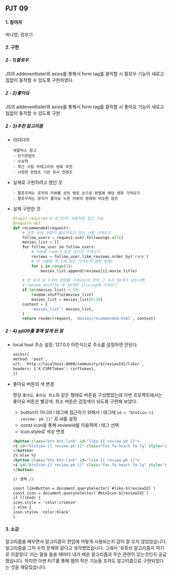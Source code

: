 ## PJT 09

#### 1. 참여자

박나영, 정우기



#### 2. 구현

##### 2 - 1)팔로우

JS의 addeventlister와 axios를 통해서 form tag를 클릭할 시 팔로우 기능이 새로고침없이 동작할 수 있도록 구현하였다.

##### 2 - 2)좋아요

JS의 addeventlister와 axios를 통해서 form tag를 클릭할 시 좋아요 기능이 새로고침없이 동작할 수 있도록 구현



##### 2 - 3)추천 알고리즘

- 아이디어

  ```
  넷플릭스 참고
  - 인기컨텐츠
  - 수상작
  - 최근 시청 카테고리의 영화 추천
  - 시청한 컨텐츠 기반 유사 컨텐츠
  ```

  

- 실제로 구현하려고 했던 것

  ```
  - 팔로우하는 유저의 리뷰를 상위 랭킹 순으로 정렬해 해당 영화 가져오기
  - 팔로우하는 유저가 좋아요 누른 리뷰의 영화와 비슷한 장르
  ```



- 실제 구현한 것

  ```python
  @login_required # 로그인한 사용자만 접근 가능
  @require_GET
  def recommended(request):
      # 요청 보낸 사람이 팔로우하고 있는 사람 가져오기
      follow_users = request.user.followings.all()
      movies_list = []
      for follow_user in follow_users:
          # 리뷰를 rank가 높은 순으로 가져오기
          reviews = follow_user.like_reviews.order_by('rank')
          # 한 사람당 약 3개 정도 가져오기(영화 제목)
          for i in range(3):
              movies_list.append(reviews[i].movie_title)
      
      # 한 유저 당 3개씩 영화를 가져오는데 만약 그 수가 10개가 넘는다면
      # random shuffle 후 10개만 slicing해 가져오기
      if len(movies_list) > 10:
          random.shuffle(movies_list)
          movies_list = movies_list[0:10]
      context = {
          'movies_list': movies_list,
      }
      return render(request, 'movies/recommended.html', context)
  ```

  

##### 2 - 4) pjt09를 통해 알게 된 점

- local host 주소 설정: 127.0.0 이런식으로 주소를 설정하면 안된다.

  ```html
  axios({
  method: 'post',
  url: `http://localhost:8000/community/${reviewId}/like/`,
  headers: {'X-CSRFToken': csrftoken},
  })
  ```



- 좋아요 버튼의 색 변경

  항상 `좋아요`, `좋아요 취소`와 같은 형태로 버튼을 구성했었는데 이번 프로젝트에서는 좋아요 버튼은 빨강색, 취소 버튼은 검정색이 되도록 구현해 보았다.

  - button이 아니라 i 태그에 접근하기 위해서 i 태그에 `id = "btnIcon-{{ review. pk }}"` 로 id를 설정
  - const icon을 통해 reviewId를 이용하여 i 태그 선택
  - icon.style로 색상 변경

  ```html
  <button class="btn btn-link" id="like-{{ review.pk }}">
  <i id="btnIcon-{{ review.pk }}" class="fas fa-heart fa-lg" style="color:crimson;"></i>
  </button>
  {% else %}
  <button class="btn btn-link" id="like-{{ review.pk }}">
  <i id="btnIcon-{{ review.pk }}" class="fas fa-heart fa-lg" style="color:black;"></i>
  </button>
  
  // 생략 //
  
  const likeButton = document.querySelector(`#like-${reviewId}`)
  const icon = document.querySelector(`#btnIcon-${reviewId}`)
  if (liked) {
  icon.style = 'color:crimson'
  } else {
  icon.style= 'color:black'
  }
  ```

  

#### 3. 소감

알고리즘을 배우면서 알고리즘이 현업에 어떻게 사용되는지 감이 잘 오지 않았었습니다. 알고리즘을 그저 수학 문제와 같다고 생각했었습니다. 그래서 '유튜브 알고리즘이 여기로 이끌었다' 라는 말을 들을 때마다 내가 배운 알고리즘과 무슨 관련이 있는것인지 궁금했습니다. 하지만 이번 PJT를 통해 웹의 작은 기능들 조차도 알고리즘으로 구현되었다는 것을 깨달았습니다. 